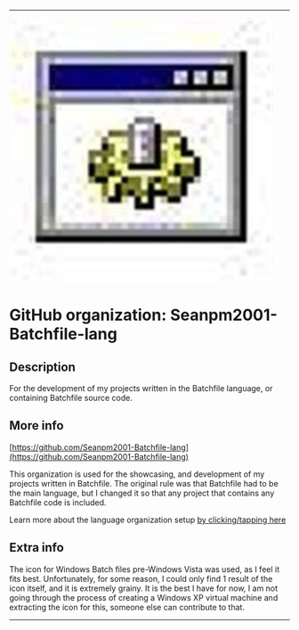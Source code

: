 
***

![WindowsXP_BAT_LowQuality.jpeg failed to load. The file may be missing or corrupt. Check the file path for errors first.](/AdditionalInfo/2/Seanpm2001-Batchfile-lang/WindowsXP_BAT_LowQuality.jpeg)

# GitHub organization: Seanpm2001-Batchfile-lang

## Description

For the development of my projects written in the Batchfile language, or containing Batchfile source code.

## More info

[https://github.com/Seanpm2001-Batchfile-lang](https://github.com/Seanpm2001-Batchfile-lang)

This organization is used for the showcasing, and development of my projects written in Batchfile. The original rule was that Batchfile had to be the main language, but I changed it so that any project that contains any Batchfile code is included.

Learn more about the language organization setup [by clicking/tapping here](/AdditionalInfo/LanguageOrgs/README.md)

## Extra info

The icon for Windows Batch files pre-Windows Vista was used, as I feel it fits best. Unfortunately, for some reason, I could only find 1 result of the icon itself, and it is extremely grainy. It is the best I have for now, I am not going through the process of creating a Windows XP virtual machine and extracting the icon for this, someone else can contribute to that.

***
